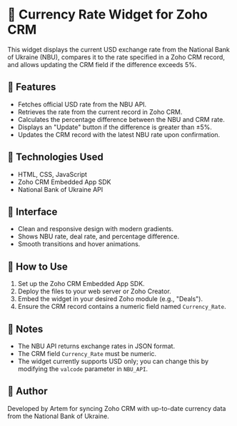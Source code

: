 # 💱 Currency Rate Widget for Zoho CRM

This widget displays the current USD exchange rate from the National Bank of Ukraine (NBU), compares it to the rate specified in a Zoho CRM record, and allows updating the CRM field if the difference exceeds 5%.

## 🔧 Features

- Fetches official USD rate from the NBU API.
- Retrieves the rate from the current record in Zoho CRM.
- Calculates the percentage difference between the NBU and CRM rate.
- Displays an "Update" button if the difference is greater than ±5%.
- Updates the CRM record with the latest NBU rate upon confirmation.

## 🧩 Technologies Used

- HTML, CSS, JavaScript
- Zoho CRM Embedded App SDK
- National Bank of Ukraine API

## 📸 Interface

- Clean and responsive design with modern gradients.
- Shows NBU rate, deal rate, and percentage difference.
- Smooth transitions and hover animations.

## 🚀 How to Use

1. Set up the Zoho CRM Embedded App SDK.
2. Deploy the files to your web server or Zoho Creator.
3. Embed the widget in your desired Zoho module (e.g., "Deals").
4. Ensure the CRM record contains a numeric field named `Currency_Rate`.

## 🧪 Notes

- The NBU API returns exchange rates in JSON format.
- The CRM field `Currency_Rate` must be numeric.
- The widget currently supports USD only; you can change this by modifying the `valcode` parameter in `NBU_API`.

## 📌 Author

Developed by Artem for syncing Zoho CRM with up-to-date currency data from the National Bank of Ukraine.